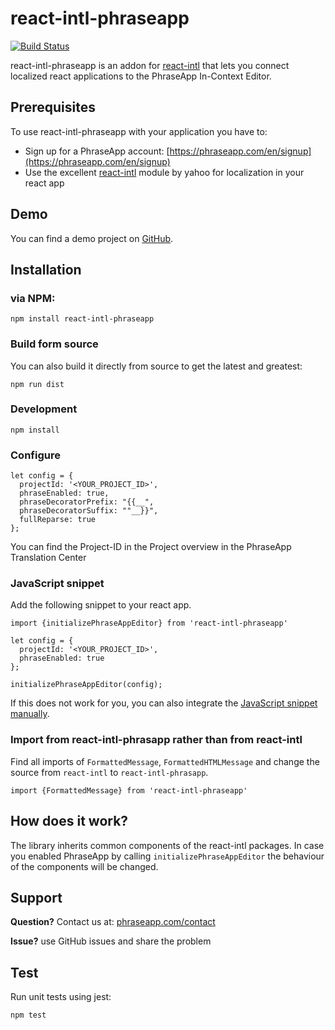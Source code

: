 # react-intl-phraseapp

[![Build Status](https://travis-ci.org/phrase/angular-phrase.png)](https://travis-ci.org/phrase/angular-phrase)

react-intl-phraseapp is an addon for [react-intl](https://github.com/yahoo/react-intl) that lets you connect localized react applications to the PhraseApp In-Context Editor.

## Prerequisites

To use react-intl-phraseapp with your application you have to:

* Sign up for a PhraseApp account: [https://phraseapp.com/en/signup](https://phraseapp.com/en/signup)
* Use the excellent [react-intl](https://github.com/yahoo/react-intl) module by yahoo for localization in your react app

## Demo

You can find a demo project on [GitHub](https://github.com/phrase/react-intl-phraseapp-demo).

## Installation

### via NPM:

    npm install react-intl-phraseapp

### Build form source

You can also build it directly from source to get the latest and greatest:

    npm run dist

### Development

	npm install


### Configure 

```
let config = {
  projectId: '<YOUR_PROJECT_ID>',
  phraseEnabled: true,
  phraseDecoratorPrefix: "{{__",
  phraseDecoratorSuffix: ""__}}",
  fullReparse: true
};
```

You can find the Project-ID in the Project overview in the PhraseApp Translation Center

### JavaScript snippet

Add the following snippet to your react app.

```
import {initializePhraseAppEditor} from 'react-intl-phraseapp'

let config = {
  projectId: '<YOUR_PROJECT_ID>',
  phraseEnabled: true
};

initializePhraseAppEditor(config);
```

If this does not work for you, you can also integrate the [JavaScript snippet manually](http://docs.phraseapp.com/guides/in-context-editor/custom-integration/).

### Import from react-intl-phrasapp rather than from react-intl

Find all imports of `FormattedMessage`, `FormattedHTMLMessage` and change the source from `react-intl` to `react-intl-phrasapp`.

`import {FormattedMessage} from 'react-intl-phraseapp'`

## How does it work?

The library inherits common components of the react-intl packages. In case you enabled PhraseApp by calling `initializePhraseAppEditor` the behaviour of the components will be changed.

## Support

**Question?** Contact us at: [phraseapp.com/contact](https://phraseapp.com/contact)

**Issue?** use GitHub issues and share the problem

## Test

Run unit tests using jest:
```
npm test
```